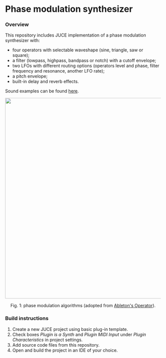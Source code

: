# Phase modulation synthesizer

### Overview ###

This repository includes JUCE implementation of a phase modulation synthesizer with:
- four operators with selectable waveshape (sine, triangle, saw or square);
- a filter (lowpass, highpass, bandpass or notch) with a cutoff envelope;
- two LFOs with different routing options (operators level and phase, filter frequency and resonance, another LFO rate);
- a pitch envelope;
- built-in delay and reverb effects.

Sound examples can be found [here](https://soundcloud.com/ferrumovich/sets/pmsynth-examples/s-wcMFYgNs2w5?si=1edc54cc61d64f0cb2fc7199b601eeed&utm_source=clipboard&utm_medium=text&utm_campaign=social_sharing).

<p align="center">
<img src="https://user-images.githubusercontent.com/53834063/217703986-74b3b422-ad81-4318-a732-4486f84b2894.png" width="650">
</p>
<p align="center">
Fig. 1: phase modulation algorithms (adopted from <a href="https://www.ableton.com/en/manual/live-instrument-reference/#operator">Ableton's Operator</a>).
</p>

### Build instructions ###

1. Create a new JUCE project using basic plug-in template.
2. Check boxes *Plugin is a Synth* and *Plugin MIDI Input* under *Plugin Characteristics* in project settings.
3. Add source code files from this repository.
4. Open and build the project in an IDE of your choice.
